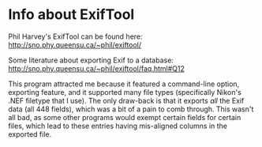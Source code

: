 # Info about ExifTool
Phil Harvey's ExifTool can be found here: http://sno.phy.queensu.ca/~phil/exiftool/

Some literature about exporting Exif to a database: http://sno.phy.queensu.ca/~phil/exiftool/faq.html#Q12

This program attracted me because it featured a command-line option, exporting feature, and it supported many file types (specifically Nikon's .NEF filetype that I use). The only draw-back is that it exports *all* the Exif data (all 448 fields), which was a bit of a pain to comb through. This wasn't all bad, as some other programs would exempt certain fields for certain files, which lead to these entries having mis-aligned columns in the exported file.
